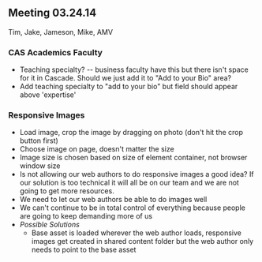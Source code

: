 ## Meeting 03.24.14
Tim, Jake, Jameson, Mike, AMV

### CAS Academics Faculty
* Teaching specialty? -- business faculty have this but there isn't space for it in Cascade. Should we just add it to "Add to your Bio" area?
* Add teaching specialty to "add to your bio" but field should appear above 'expertise'

### Responsive Images
* Load image, crop the image by dragging on photo (don't hit the crop button first)
* Choose image on page, doesn't matter the size
* Image size is chosen based on size of element container, not browser window size
* Is not allowing our web authors to do responsive images a good idea? If our solution is too technical it will all be on our team and we are not going to get more resources.
* We need to let our web authors be able to do images well
* We can't continue to be in total control of everything because people are going to keep demanding more of us
* *Possible Solutions*
    * Base asset is loaded wherever the web author loads, responsive images get created in shared content folder but the web author only needs to point to the base asset
